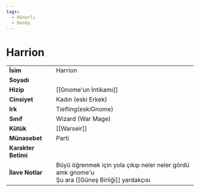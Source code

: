 ```yaml
---  
tags:
  - Hünerli
  - Handy  
---  
```

# Harrion   
|  |  |  
|---|---|  
| **İsim** | Harrion|  
| **Soyadı** | |  
| **Hizip** | [[Gnome'un İntikamı]]|  
| **Cinsiyet** | Kadın (eski Erkek)|  
| **Irk** | Tiefling(eskiGnome)|  
| **Sınıf** | Wizard (War Mage)|  
| **Kütük** | [[Warseir]]|  
| **Münasebet** | Parti|  
| **Karakter Betimi** | |  
| **İlave Notlar** | Büyü öğrenmek için yola çıkıp neler neler gördü amk gnome'u<br>Şu ara [[Güneş Birliği]] yardakçısı|  
